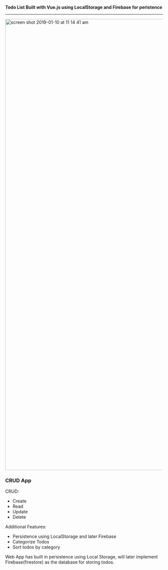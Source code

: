 **Todo List Built with Vue.js using LocalStorage and Firebase for peristence**


___________________________________________________________________________________________________________________________


<img width="1440" alt="screen shot 2019-01-10 at 11 14 41 am" src="https://user-images.githubusercontent.com/41505038/50988140-fbadd900-14c8-11e9-9cb9-474b9a0a0c0a.png">


### CRUD App

CRUD:
 - Create
 - Read 
 - Update 
 - Delete 
 
Additional Features:
 - Persistence using LocalStorage and later Firebase
 - Categorize Todos 
 - Sort todos by category

Web App has built in persistence using Local Storage, will later implement Firebase(firestore) as the database for storing todos. 
